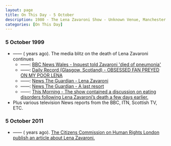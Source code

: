 ```yaml
---
layout: page
title: On This Day - 5 October
description: 1980 - The Lena Zavaroni Show - Unknown Venue, Manchester. 1999 - The media blitz on the death of Lena Zavaroni continues.
categories: [On This Day]
---
```


### 5 October 1999
* —— (<span id="age1"></span> years ago). The media blitz on the death of Lena Zavaroni continues
   * ——: [BBC News Wales - Inquest told Zavaroni 'died of pneumonia'](http://news.bbc.co.uk/1/hi/wales/466086.stm)
   * ——: [Daily Record (Glasgow, Scotland) - OBSESSED FAN PREYED ON MY POOR LENA](/daily%20record/1999/10/05/Daily-Record.html)
   * ——: [News The Guardian - Lena Zavaroni](https://www.theguardian.com/news/1999/oct/05/guardianobituaries.pennyvalentine)
   * ——: [News The Guardian - A last resort](https://www.theguardian.com/lifeandstyle/1999/oct/05/healthandwellbeing.health3)
   * ——: [This Morning - The show contained a discussion on eating disorders following Lena Zavaroni’s death a few days earlier.](/granada%20television/1999/10/05/this-morning.html)
* Plus various television News reports from the BBC, ITN, Scottish TV, ETC.

### 5 October 2011
* —— (<span id="age2"></span> years ago). [The Citizens Commission on Human Rights London publish an article about Lena Zavaroni.](/deleted%20online%20articles/2011/10/05/cchr-lena-zavaroni.html)

<!-- Script for calculating number of years ago -->
<script>
var dob = '19991005';
var year = Number(dob.substr(0, 4));
var month = Number(dob.substr(4, 2)) - 1;
var day = Number(dob.substr(6, 2));
var today = new Date();
var age1 = today.getFullYear() - year;
if (today.getMonth() < month || (today.getMonth() == month && today.getDate() < day)) {
age1--;
}
document.getElementById("age1").innerHTML=age1;

var dob = '20111005';
var year = Number(dob.substr(0, 4));
var month = Number(dob.substr(4, 2)) - 1;
var day = Number(dob.substr(6, 2));
var today = new Date();
var age2 = today.getFullYear() - year;
if (today.getMonth() < month || (today.getMonth() == month && today.getDate() < day)) {
age2--;
}
document.getElementById("age2").innerHTML=age2;
</script>

